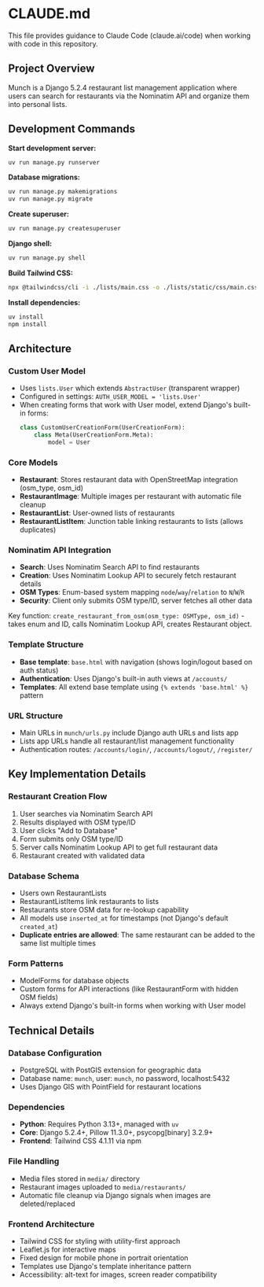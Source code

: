 # CLAUDE.md

This file provides guidance to Claude Code (claude.ai/code) when working with code in this repository.

## Project Overview

Munch is a Django 5.2.4 restaurant list management application where users can search for restaurants via the Nominatim API and organize them into personal lists.

## Development Commands

**Start development server:**
```bash
uv run manage.py runserver
```

**Database migrations:**
```bash
uv run manage.py makemigrations
uv run manage.py migrate
```

**Create superuser:**
```bash
uv run manage.py createsuperuser
```

**Django shell:**
```bash
uv run manage.py shell
```

**Build Tailwind CSS:**
```bash
npx @tailwindcss/cli -i ./lists/main.css -o ./lists/static/css/main.css --watch
```

**Install dependencies:**
```bash
uv install
npm install
```

## Architecture

### Custom User Model
- Uses `lists.User` which extends `AbstractUser` (transparent wrapper)
- Configured in settings: `AUTH_USER_MODEL = 'lists.User'`
- When creating forms that work with User model, extend Django's built-in forms:
  ```python
  class CustomUserCreationForm(UserCreationForm):
      class Meta(UserCreationForm.Meta):
          model = User
  ```

### Core Models
- **Restaurant**: Stores restaurant data with OpenStreetMap integration (osm_type, osm_id)
- **RestaurantImage**: Multiple images per restaurant with automatic file cleanup
- **RestaurantList**: User-owned lists of restaurants
- **RestaurantListItem**: Junction table linking restaurants to lists (allows duplicates)

### Nominatim API Integration
- **Search**: Uses Nominatim Search API to find restaurants
- **Creation**: Uses Nominatim Lookup API to securely fetch restaurant details
- **OSM Types**: Enum-based system mapping `node`/`way`/`relation` to `N`/`W`/`R`
- **Security**: Client only submits OSM type/ID, server fetches all other data

Key function: `create_restaurant_from_osm(osm_type: OSMType, osm_id)` - takes enum and ID, calls Nominatim Lookup API, creates Restaurant object.

### Template Structure
- **Base template**: `base.html` with navigation (shows login/logout based on auth status)
- **Authentication**: Uses Django's built-in auth views at `/accounts/`
- **Templates**: All extend base template using `{% extends 'base.html' %}` pattern

### URL Structure
- Main URLs in `munch/urls.py` include Django auth URLs and lists app
- Lists app URLs handle all restaurant/list management functionality
- Authentication routes: `/accounts/login/`, `/accounts/logout/`, `/register/`

## Key Implementation Details

### Restaurant Creation Flow
1. User searches via Nominatim Search API
2. Results displayed with OSM type/ID
3. User clicks "Add to Database" 
4. Form submits only OSM type/ID
5. Server calls Nominatim Lookup API to get full restaurant data
6. Restaurant created with validated data

### Database Schema
- Users own RestaurantLists
- RestaurantListItems link restaurants to lists
- Restaurants store OSM data for re-lookup capability
- All models use `inserted_at` for timestamps (not Django's default `created_at`)
- **Duplicate entries are allowed**: The same restaurant can be added to the same list multiple times

### Form Patterns
- ModelForms for database objects
- Custom forms for API interactions (like RestaurantForm with hidden OSM fields)
- Always extend Django's built-in forms when working with User model

## Technical Details

### Database Configuration
- PostgreSQL with PostGIS extension for geographic data
- Database name: `munch`, user: `munch`, no password, localhost:5432
- Uses Django GIS with PointField for restaurant locations

### Dependencies
- **Python**: Requires Python 3.13+, managed with `uv`
- **Core**: Django 5.2.4+, Pillow 11.3.0+, psycopg[binary] 3.2.9+
- **Frontend**: Tailwind CSS 4.1.11 via npm

### File Handling
- Media files stored in `media/` directory
- Restaurant images uploaded to `media/restaurants/`
- Automatic file cleanup via Django signals when images are deleted/replaced

### Frontend Architecture
- Tailwind CSS for styling with utility-first approach
- Leaflet.js for interactive maps
- Fixed design for mobile phone in portrait orientation
- Templates use Django's template inheritance pattern
- Accessibility: alt-text for images, screen reader compatibility

